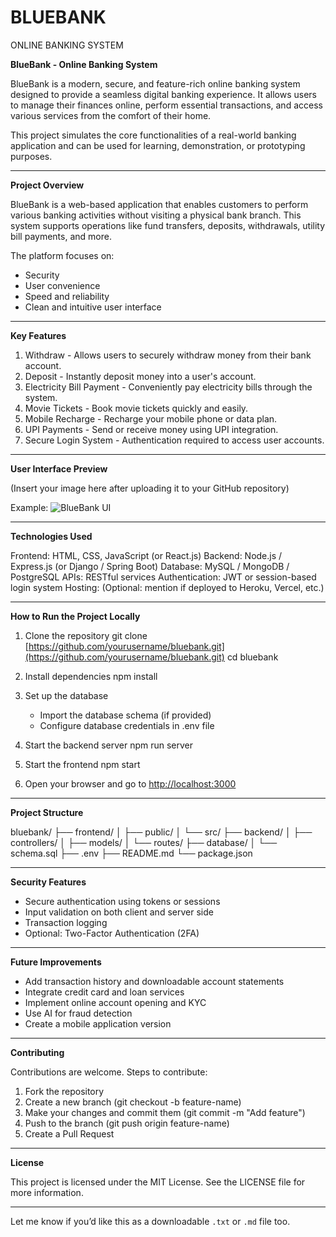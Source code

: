 # BLUEBANK
ONLINE BANKING SYSTEM

**BlueBank - Online Banking System**

BlueBank is a modern, secure, and feature-rich online banking system designed to provide a seamless digital banking experience. It allows users to manage their finances online, perform essential transactions, and access various services from the comfort of their home.

This project simulates the core functionalities of a real-world banking application and can be used for learning, demonstration, or prototyping purposes.

---

**Project Overview**

BlueBank is a web-based application that enables customers to perform various banking activities without visiting a physical bank branch. This system supports operations like fund transfers, deposits, withdrawals, utility bill payments, and more.

The platform focuses on:

* Security
* User convenience
* Speed and reliability
* Clean and intuitive user interface

---

**Key Features**

1. Withdraw - Allows users to securely withdraw money from their bank account.
2. Deposit - Instantly deposit money into a user's account.
3. Electricity Bill Payment - Conveniently pay electricity bills through the system.
4. Movie Tickets - Book movie tickets quickly and easily.
5. Mobile Recharge - Recharge your mobile phone or data plan.
6. UPI Payments - Send or receive money using UPI integration.
7. Secure Login System - Authentication required to access user accounts.

---

**User Interface Preview**

(Insert your image here after uploading it to your GitHub repository)

Example:
![BlueBank UI](./screenshot.jpg)

---

**Technologies Used**

Frontend: HTML, CSS, JavaScript (or React.js)
Backend: Node.js / Express.js (or Django / Spring Boot)
Database: MySQL / MongoDB / PostgreSQL
APIs: RESTful services
Authentication: JWT or session-based login system
Hosting: (Optional: mention if deployed to Heroku, Vercel, etc.)

---

**How to Run the Project Locally**

1. Clone the repository
   git clone [https://github.com/yourusername/bluebank.git](https://github.com/yourusername/bluebank.git)
   cd bluebank

2. Install dependencies
   npm install

3. Set up the database

   * Import the database schema (if provided)
   * Configure database credentials in .env file

4. Start the backend server
   npm run server

5. Start the frontend
   npm start

6. Open your browser and go to [http://localhost:3000](http://localhost:3000)

---

**Project Structure**

bluebank/
├── frontend/
│   ├── public/
│   └── src/
├── backend/
│   ├── controllers/
│   ├── models/
│   └── routes/
├── database/
│   └── schema.sql
├── .env
├── README.md
└── package.json

---

**Security Features**

* Secure authentication using tokens or sessions
* Input validation on both client and server side
* Transaction logging
* Optional: Two-Factor Authentication (2FA)

---

**Future Improvements**

* Add transaction history and downloadable account statements
* Integrate credit card and loan services
* Implement online account opening and KYC
* Use AI for fraud detection
* Create a mobile application version

---

**Contributing**

Contributions are welcome.
Steps to contribute:

1. Fork the repository
2. Create a new branch (git checkout -b feature-name)
3. Make your changes and commit them (git commit -m "Add feature")
4. Push to the branch (git push origin feature-name)
5. Create a Pull Request

---

**License**

This project is licensed under the MIT License. See the LICENSE file for more information.

---

Let me know if you’d like this as a downloadable `.txt` or `.md` file too.
